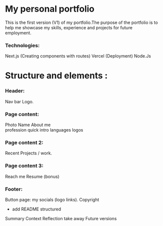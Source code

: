 # My personal portfolio

This is the first version (V1) of my portfolio.The purpose of the portfolio is to help me showcase my skills, experience and projects for future employment.


### Technologies:
Next.js (Creating components with routes)
Vercel (Deployment)
Node.Js




# Structure and elements :

### Header:
Nav bar 
Logo.

### Page content: 
Photo
Name
About me  
profession
quick intro 
languages logos

### Page content 2:

Recent Projects / work.


### Page content 3:
Reach  me 
Resume (bonus)

### Footer:
Button page: my socials (logo links).
Copyright 


* add README structured

Summary
Context
Reflection
take away
Future versions